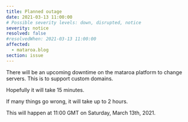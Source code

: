 ```yaml
---
title: Planned outage
date: 2021-03-13 11:00:00
# Possible severity levels: down, disrupted, notice
severity: notice
resolved: false
#resolvedWhen: 2021-03-13 11:00:00
affected:
  - mataroa.blog
section: issue
---
```


There will be an upcoming downtime on the mataroa platform to change servers. This is to support custom domains.

Hopefully it will take 15 minutes.

If many things go wrong, it will take up to 2 hours.

This will happen at 11:00 GMT on Saturday, March 13th, 2021.

